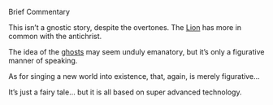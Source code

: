 Brief Commentary

This isn’t a gnostic story, despite the overtones. The [Lion](/p/2001b9b679ed4d8abbd8cfb46998773c) has more in common with the antichrist.

The idea of the [ghosts](/p/da622103663d4fad8372a8769414cc25) may seem unduly emanatory, but it’s only a figurative manner of speaking.

As for singing a new world into existence, that, again, is merely figurative…

It’s just a fairy tale… but it is all based on super advanced technology.

